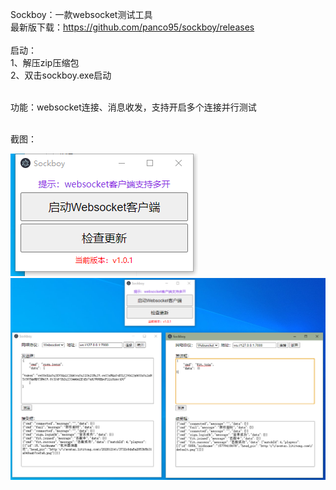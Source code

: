 Sockboy：一款websocket测试工具<br>
最新版下载：https://github.com/panco95/sockboy/releases<br><br>
启动：<br>
1、解压zip压缩包<br>
2、双击sockboy.exe启动<br><br>

功能：websocket连接、消息收发，支持开启多个连接并行测试<br><br>

截图：<br>

![avatar](/screenshots/1.png)
![avatar](/screenshots/2.png)
